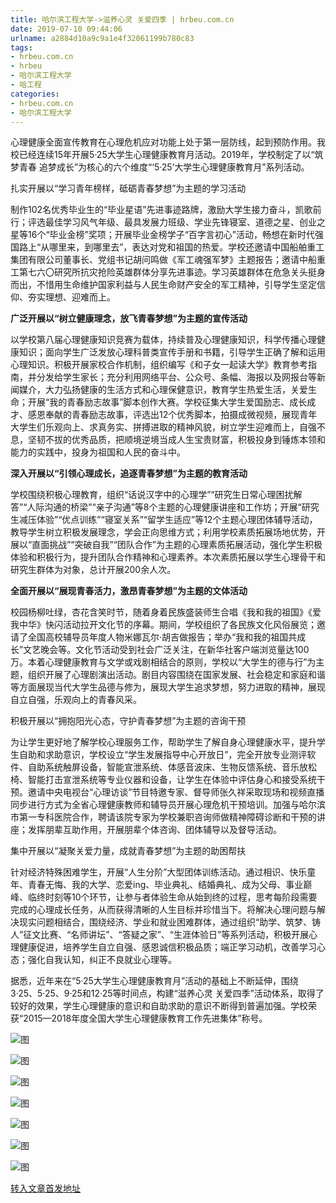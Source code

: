 ```yaml
---
title: 哈尔滨工程大学->滋养心灵 关爱四季 | hrbeu.com.cn
date: 2019-07-10 09:44:06
urlname: a2884d10a9c9a1e4f32061199b780c83
tags: 
- hrbeu.com.cn
- hrbeu
- 哈尔滨工程大学
- 哈工程
categories:
- hrbeu.com.cn
- 哈尔滨工程大学
---
```



心理健康全面宣传教育在心理危机应对功能上处于第一层防线，起到预防作用。我校已经连续15年开展5·25大学生心理健康教育月活动。2019年，学校制定了以“筑梦青春 追梦成长”为核心的六个维度“‘5·25’大学生心理健康教育月”系列活动。

扎实开展以“学习青年榜样，砥砺青春梦想”为主题的学习活动

制作102名优秀毕业生的“毕业星语”先进事迹路牌，激励大学生接力奋斗，凯歌前行；评选最佳学习风气年级、最具发展力班级、学业先锋寝室、道德之星、创业之星等16个“毕业金榜”奖项；开展毕业金榜学子“百字言初心”活动，畅想在新时代强国路上“从哪里来，到哪里去”，表达对党和祖国的热爱。学校还邀请中国船舶重工集团有限公司董事长、党组书记胡问鸣做《军工魂强军梦》主题报告；邀请中船重工第七六〇研究所抗灾抢险英雄群体分享先进事迹。学习英雄群体在危急关头挺身而出，不惜用生命维护国家利益与人民生命财产安全的军工精神，引导学生坚定信仰、夯实理想、迎难而上。

**广泛开展以“树立健康理念，放飞青春梦想”为主题的宣传活动**

以学校第八届心理健康知识竞赛为载体，持续普及心理健康知识，科学传播心理健康知识；面向学生广泛发放心理科普类宣传手册和书籍，引导学生正确了解和运用心理知识。积极开展家校合作机制，组织编写《和子女一起读大学》教育参考指南，并分发给学生家长；充分利用网络平台、公众号、条幅、海报以及网报台等新闻媒介，大力弘扬健康的生活方式和心理保健意识，教育学生热爱生活，关爱生命；开展“我的青春励志故事”脚本创作大赛。学校征集大学生爱国励志、成长成才、感恩奉献的青春励志故事，评选出12个优秀脚本，拍摄成微视频，展现青年大学生们乐观向上、求真务实、拼搏进取的精神风貌，树立学生迎难而上，自强不息，坚韧不拔的优秀品质，把顺境逆境当成人生宝贵财富，积极投身到锤炼本领和能力的实践中，投身为祖国和人民的奋斗中。

**深入开展以“引领心理成长，追逐青春梦想”为主题的教育活动**

学校围绕积极心理教育，组织“话说汉字中的心理学”“研究生日常心理困扰解答”“人际沟通的桥梁”“亲子沟通”等8个主题的心理健康讲座和工作坊；开展“研究生减压体验”“优点训练”“寝室关系”“留学生适应”等12个主题心理团体辅导活动，教导学生树立积极发展理念，学会正向思维方式；利用学校素质拓展场地优势，开展以“直面挑战”“突破自我”“团队合作”为主题的心理素质拓展活动，强化学生积极体验和积极行为，提升团队合作精神和心理素养。本次素质拓展以学生心理骨干和研究生群体为对象，总计开展200余人次。

**全面开展以“展现青春活力，激昂青春梦想”为主题的文体活动**

校园杨柳吐绿，杏花含笑时节，随着身着民族盛装师生合唱《我和我的祖国》《爱我中华》快闪活动拉开文化节的序幕。期间，学校组织了各民族文化风俗展览；邀请了全国高校辅导员年度人物米娜瓦尔·胡吉做报告；举办“我和我的祖国共成长”文艺晚会等。文化节活动受到社会广泛关注，在新华社客户端浏览量达100万。本着心理健康教育与文学或戏剧相结合的原则，学校以“大学生的德与行”为主题，组织开展了心理剧演出活动。剧目内容围绕在国家发展、社会稳定和家庭和谐等方面展现当代大学生品德与修为，展现大学生追求梦想，努力进取的精神，展现自立自强，乐观向上的青春风采。

积极开展以“拥抱阳光心态，守护青春梦想”为主题的咨询干预

为让学生更好地了解学校心理服务工作，帮助学生了解自身心理健康水平，提升学生自助和求助意识，学校设立“学生发展指导中心开放日”，完全开放专业测评软件、自助系统触屏设备，智能宣泄系统、体感音波床、生物反馈系统、音乐放松椅、智能打击宣泄系统等专业仪器和设备，让学生在体验中评估身心和接受系统干预。邀请中央电视台“心理访谈”节目特邀专家、督导师张久祥采取现场和视频直播同步进行方式为全省心理健康教师和辅导员开展心理危机干预培训。加强与哈尔滨市第一专科医院合作，聘请该院专家为学校兼职咨询师做精神障碍诊断和干预的讲座；发挥朋辈互助作用，开展朋辈个体咨询、团体辅导以及督导活动。

集中开展以“凝聚关爱力量，成就青春梦想”为主题的助困帮扶

针对经济特殊困难学生，开展“人生分阶”大型团体训练活动。通过相识、快乐童年、青春无悔、我的大学、恋爱ing、毕业典礼、结婚典礼、成为父母、事业巅峰、临终时刻等10个环节，让参与者体验生命从始到终的过程，思考每阶段需要完成的心理成长任务，从而获得清晰的人生目标并珍惜当下。将解决心理问题与解决现实问题相结合，围绕经济、学业和就业困难群体，通过组织“助学、筑梦、铸人”征文比赛、“名师讲坛”、“答疑之家”、“生涯体验日”等系列活动，积极开展心理健康促进，培养学生自立自强、感恩诚信积极品质；端正学习动机，改善学习心态；强化自我认知，纠正不良就业心理等。

据悉，近年来在“5·25大学生心理健康教育月”活动的基础上不断延伸，围绕3·25、5·25、9·25和12·25等时间点，构建“滋养心灵 关爱四季”活动体系，取得了较好的效果，学生心理健康的意识和自助求助的意识不断得到普遍加强。学校荣获“2015—2018年度全国大学生心理健康教育工作先进集体”称号。



![图](http://gongxue.cn/news/UploadFiles_4906/201907/2019071008153870.jpg)

![图](http://gongxue.cn/news/UploadFiles_4906/201907/2019071008153819.jpg)

![图](http://gongxue.cn/news/UploadFiles_4906/201907/2019071008153874.jpg)

![图](http://gongxue.cn/news/UploadFiles_4906/201907/2019071008153867.jpg)

![图](http://gongxue.cn/news/UploadFiles_4906/201907/2019071008153815.jpg)

![图](http://gongxue.cn/news/UploadFiles_4906/201907/2019071008153874.jpg)

![图](http://gongxue.cn/news/UploadFiles_4906/201907/2019071008162608.jpg)

[转入文章首发地址](http://gongxue.cn/news/2019/201907/news_196004.html)